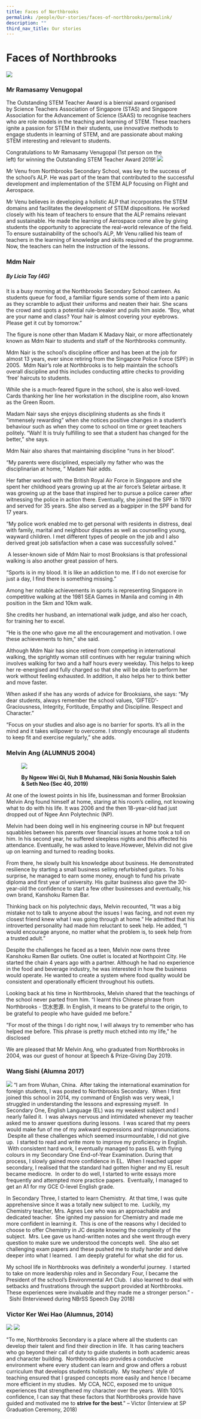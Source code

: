 ```yaml
---
title: Faces of Northbrooks
permalink: /people/Our-stories/faces-of-northbrooks/permalink/
description: ""
third_nav_title: Our stories
---
```

Faces of Northbrooks
====================

![](/images/Faces%20of%20Northbrooks.jpeg)

### Mr Ramasamy Venugopal
The Outstanding STEM Teacher Award is a biennial award organised by Science Teachers Association of Singapore (STAS) and Singapore Association for the Advancement of Science (SAAS) to recognise teachers who are role models in the teaching and learning of STEM. These teachers ignite a passion for STEM in their students, use innovative methods to engage students in learning of STEM, and are passionate about making STEM interesting and relevant to students.   

  

Congratulations to Mr Ramasamy Venugopal (1st person on the left) for winning the Outstanding STEM Teacher Award 2019!
![](/images/STEM%20.jpeg)

Mr Venu from Northbrooks Secondary School, was key to the success of the school’s ALP. He was part of the team that contributed to the successful development and implementation of the STEM ALP focusing on Flight and Aerospace. 

  

Mr Venu believes in developing a holistic ALP that incorporates the STEM domains and facilitates the development of STEM dispositions. He worked closely with his team of teachers to ensure that the ALP remains relevant and sustainable. He made the learning of Aerospace come alive by giving students the opportunity to appreciate the real-world relevance of the field. To ensure sustainability of the school’s ALP, Mr Venu rallied his team of teachers in the learning of knowledge and skills required of the programme. Now, the teachers can helm the instruction of the lessons.

### Mdm Nair
##### By Licia Tay (4G)

It is a busy morning at the Northbrooks Secondary School canteen. As students queue for food, a familiar figure sends some of them into a panic as they scramble to adjust their uniforms and neaten their hair. She scans the crowd and spots a potential rule-breaker and pulls him aside. “Boy, what are your name and class? Your hair is almost covering your eyebrows. Please get it cut by tomorrow.”

The figure is none other than Madam K Madavy Nair, or more affectionately known as Mdm Nair to students and staff of the Northbrooks community. 

Mdm Nair is the school’s discipline officer and has been at the job for almost 13 years, ever since retiring from the Singapore Police Force (SPF) in 2005.  Mdm Nair’s role at Northbrooks is to help maintain the school’s overall discipline and this includes conducting attire checks to providing ‘free’ haircuts to students.

While she is a much-feared figure in the school, she is also well-loved. Cards thanking her line her workstation in the discipline room, also known as the Green Room. 

Madam Nair says she enjoys disciplining students as she finds it “immensely rewarding” when she notices positive changes in a student’s behaviour such as when they come to school on time or greet teachers politely. “Wah! It is truly fulfilling to see that a student has changed for the better,” she says.

Mdm Nair also shares that maintaining discipline “runs in her blood”. 

“My parents were disciplined, especially my father who was the disciplinarian at home, ” Madam Nair adds.

Her father worked with the British Royal Air Force in Singapore and she spent her childhood years growing up at the air force’s Seletar airbase. It was growing up at the base that inspired her to pursue a police career after witnessing the police in action there. Eventually, she joined the SPF in 1970 and served for 35 years. She also served as a bagpiper in the SPF band for 17 years. 

“My police work enabled me to get personal with residents in distress, deal with family, marital and neighbour disputes as well as counselling young, wayward children. I met different types of people on the job and I also derived great job satisfaction when a case was successfully solved.”

 A lesser-known side of Mdm Nair to most Brooksians is that professional walking is also another great passion of hers. 

“Sports is in my blood. It is like an addiction to me. If I do not exercise for just a day, I find there is something missing.”

Among her notable achievements in sports is representing Singapore in competitive walking at the 1981 SEA Games in Manila and coming in 4th position in the 5km and 10km walk.

She credits her husband, an international walk judge, and also her coach, for training her to excel.

“He is the one who gave me all the encouragement and motivation. I owe these achievements to him,” she said.

Although Mdm Nair has since retired from competing in international walking, the sprightly woman still continues with her regular training which involves walking for two and a half hours every weekday. This helps to keep her re-energised and fully charged so that she will be able to perform her work without feeling exhausted. In addition, it also helps her to think better and move faster.

When asked if she has any words of advice for Brooksians, she says: “My dear students, always remember the school values, ‘GIFTED’- Graciousness, Integrity, Fortitude, Empathy and Discipline. Respect and Character.”

“Focus on your studies and also age is no barrier for sports. It’s all in the mind and it takes willpower to overcome. I strongly encourage all students to keep fit and exercise regularly,” she adds.

### Melvin Ang (ALUMNUS 2004)

<figure>

![](/images/Melvin.png)

<figcaption> <strong> By Ngeow Wei Qi, Nuh B Muhamad, Niki Sonia Noushin Saleh & Seth Neo (Sec 4G, 2019) </strong> </figcaption>

</figure>

At one of the lowest points in his life, businessman and former Brooksian Melvin Ang found himself at home, staring at his room’s ceiling, not knowing what to do with his life. It was 2006 and the then 18-year-old had just dropped out of Ngee Ann Polytechnic (NP).  
  

Melvin had been doing well in his engineering course in NP but frequent squabbles between his parents over financial issues at home took a toll on him. In his second year, he suffered sleepless nights and this affected his attendance. Eventually, he was asked to leave.However, Melvin did not give up on learning and turned to reading books.

From there, he slowly built his knowledge about business. He demonstrated resilience by starting a small business selling refurbished guitars. To his surprise, he managed to earn some money, enough to fund his private diploma and first year of university. His guitar business also gave the 30-year-old the confidence to start a few other businesses and eventually, his own brand, Kanshoku Ramen Bar.

Thinking back on his polytechnic days, Melvin recounted, “It was a big mistake not to talk to anyone about the issues I was facing, and not even my closest friend knew what I was going through at home.” He admitted that his introverted personality had made him reluctant to seek help. He added, “I would encourage anyone, no matter what the problem is, to seek help from a trusted adult.”

Despite the challenges he faced as a teen, Melvin now owns three Kanshoku Ramen Bar outlets. One outlet is located at Northpoint City. He started the chain 4 years ago with a partner. Although he had no experience in the food and beverage industry, he was interested in how the business would operate. He wanted to create a system where food quality would be consistent and operationally efficient throughout his outlets.

Looking back at his time in Northbrooks, Melvin shared that the teachings of the school never parted from him. “I learnt this Chinese phrase from Northbrooks - 饮⽔思源. In English, it means to be grateful to the origin, to be grateful to people who have guided me before."

”For most of the things I do right now, I will always try to remember who has helped me before. This phrase is pretty much etched into my life,” he disclosed

We are pleased that Mr Melvin Ang, who graduated from Northbrooks in 2004, was our guest of honour at Speech & Prize-Giving Day 2019.

### Wang Sishi (Alumna 2017)
![](/images/Wang%20Sishi.jpeg)
“I am from Wuhan, China.  After taking the international examination for foreign students, I was posted to Northbrooks Secondary.  When I first joined this school in 2014, my command of English was very weak, I struggled in understanding the lessons and expressing myself.  In Secondary One, English Language (EL) was my weakest subject and I nearly failed it.  I was always nervous and intimidated whenever my teacher asked me to answer questions during lessons.  I was scared that my peers would make fun of me of my awkward expressions and mispronunciations.  Despite all these challenges which seemed insurmountable, I did not give up.  I started to read and write more to improve my proficiency in English.  With consistent hard work, I eventually managed to pass EL with flying colours in my Secondary One End-of-Year Examination. During that process, I slowly gained more confidence in EL.  When I reached upper secondary, I realised that the standard had gotten higher and my EL result became mediocre.  In order to do well, I started to write essays more frequently and attempted more practice papers.  Eventually, I managed to get an A1 for my GCE O-level English grade.

In Secondary Three, I started to learn Chemistry.  At that time, I was quite apprehensive since it was a totally new subject to me.  Luckily, my Chemistry teacher, Mrs. Agnes Lee who was an approachable and dedicated teacher.  She ignited my passion for Chemistry and made me more confident in learning it.  This is one of the reasons why I decided to choose to offer Chemistry in JC despite knowing the complexity of the subject.  Mrs. Lee gave us hand-written notes and she went through every question to make sure we understood the concepts well.  She also set challenging exam papers and these pushed me to study harder and delve deeper into what I learned.  I am deeply grateful for what she did for us.

My school life in Northbrooks was definitely a wonderful journey.  I started to take on more leadership roles and in Secondary Four, I became the President of the school’s Environmental Art Club.  I also learned to deal with setbacks and frustrations through the support provided at Northbrooks. These experiences were invaluable and they made me a stronger person.” -  Sishi (Interviewed during NBrSS Speech Day 2018)


### Victor Ker Wei Hao (Alumnus, 2014)

![](/images/victor.jpg)
![](/images/victor2.jpg)

"To me, Northbrooks Secondary is a place where all the students can develop their talent and find their direction in life.  It has caring teachers who go beyond their call of duty to guide students in both academic areas and character building.  Northbrooks also provides a conducive environment where every student can learn and grow and offers a robust curriculum that develops students holistically.  My teachers’ style of teaching ensured that I grasped concepts more easily and hence I became more efficient in my studies.  My CCA, NCC, exposed me to unique experiences that strengthened my character over the years.  With 100% confidence, I can say that these factors that Northbrooks provide have guided and motivated me to **strive for the best**." – Victor (Interview at SP Graduation Ceremony, 2018)